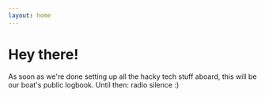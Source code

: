 ```yaml
---
layout: home
---
```


# Hey there!

As soon as we're done setting up all the hacky tech stuff aboard, this will
be our boat's public logbook. Until then: radio silence :)
